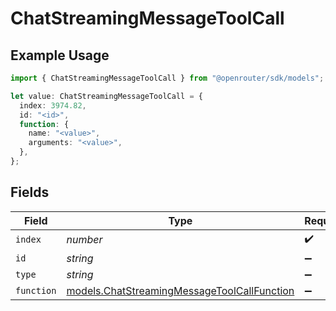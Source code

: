 # ChatStreamingMessageToolCall

## Example Usage

```typescript
import { ChatStreamingMessageToolCall } from "@openrouter/sdk/models";

let value: ChatStreamingMessageToolCall = {
  index: 3974.82,
  id: "<id>",
  function: {
    name: "<value>",
    arguments: "<value>",
  },
};
```

## Fields

| Field                                                                                            | Type                                                                                             | Required                                                                                         | Description                                                                                      |
| ------------------------------------------------------------------------------------------------ | ------------------------------------------------------------------------------------------------ | ------------------------------------------------------------------------------------------------ | ------------------------------------------------------------------------------------------------ |
| `index`                                                                                          | *number*                                                                                         | :heavy_check_mark:                                                                               | N/A                                                                                              |
| `id`                                                                                             | *string*                                                                                         | :heavy_minus_sign:                                                                               | N/A                                                                                              |
| `type`                                                                                           | *string*                                                                                         | :heavy_minus_sign:                                                                               | N/A                                                                                              |
| `function`                                                                                       | [models.ChatStreamingMessageToolCallFunction](../models/chatstreamingmessagetoolcallfunction.md) | :heavy_minus_sign:                                                                               | N/A                                                                                              |